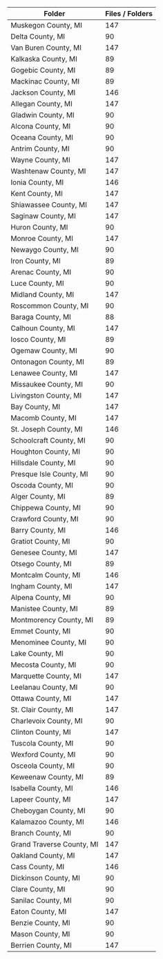 | Folder                    |   Files / Folders |
|---------------------------|-------------------|
| Muskegon County, MI       |               147 |
| Delta County, MI          |                90 |
| Van Buren County, MI      |               147 |
| Kalkaska County, MI       |                89 |
| Gogebic County, MI        |                89 |
| Mackinac County, MI       |                89 |
| Jackson County, MI        |               146 |
| Allegan County, MI        |               147 |
| Gladwin County, MI        |                90 |
| Alcona County, MI         |                90 |
| Oceana County, MI         |                90 |
| Antrim County, MI         |                90 |
| Wayne County, MI          |               147 |
| Washtenaw County, MI      |               147 |
| Ionia County, MI          |               146 |
| Kent County, MI           |               147 |
| Shiawassee County, MI     |               147 |
| Saginaw County, MI        |               147 |
| Huron County, MI          |                90 |
| Monroe County, MI         |               147 |
| Newaygo County, MI        |                90 |
| Iron County, MI           |                89 |
| Arenac County, MI         |                90 |
| Luce County, MI           |                90 |
| Midland County, MI        |               147 |
| Roscommon County, MI      |                90 |
| Baraga County, MI         |                88 |
| Calhoun County, MI        |               147 |
| Iosco County, MI          |                89 |
| Ogemaw County, MI         |                90 |
| Ontonagon County, MI      |                89 |
| Lenawee County, MI        |               147 |
| Missaukee County, MI      |                90 |
| Livingston County, MI     |               147 |
| Bay County, MI            |               147 |
| Macomb County, MI         |               147 |
| St. Joseph County, MI     |               146 |
| Schoolcraft County, MI    |                90 |
| Houghton County, MI       |                90 |
| Hillsdale County, MI      |                90 |
| Presque Isle County, MI   |                90 |
| Oscoda County, MI         |                90 |
| Alger County, MI          |                89 |
| Chippewa County, MI       |                90 |
| Crawford County, MI       |                90 |
| Barry County, MI          |               146 |
| Gratiot County, MI        |                90 |
| Genesee County, MI        |               147 |
| Otsego County, MI         |                89 |
| Montcalm County, MI       |               146 |
| Ingham County, MI         |               147 |
| Alpena County, MI         |                90 |
| Manistee County, MI       |                89 |
| Montmorency County, MI    |                89 |
| Emmet County, MI          |                90 |
| Menominee County, MI      |                90 |
| Lake County, MI           |                90 |
| Mecosta County, MI        |                90 |
| Marquette County, MI      |               147 |
| Leelanau County, MI       |                90 |
| Ottawa County, MI         |               147 |
| St. Clair County, MI      |               147 |
| Charlevoix County, MI     |                90 |
| Clinton County, MI        |               147 |
| Tuscola County, MI        |                90 |
| Wexford County, MI        |                90 |
| Osceola County, MI        |                90 |
| Keweenaw County, MI       |                89 |
| Isabella County, MI       |               146 |
| Lapeer County, MI         |               147 |
| Cheboygan County, MI      |                90 |
| Kalamazoo County, MI      |               146 |
| Branch County, MI         |                90 |
| Grand Traverse County, MI |               147 |
| Oakland County, MI        |               147 |
| Cass County, MI           |               146 |
| Dickinson County, MI      |                90 |
| Clare County, MI          |                90 |
| Sanilac County, MI        |                90 |
| Eaton County, MI          |               147 |
| Benzie County, MI         |                90 |
| Mason County, MI          |                90 |
| Berrien County, MI        |               147 |